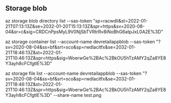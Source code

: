 ## Storage blob

az storage blob directory list --sas-token "sp=racwdli&st=2022-01-21T07:13:13Z&se=2032-01-20T15:13:13Z&spr=https&sv=2020-08-04&sr=c&sig=CRDCnPpsMyL9V0NjSbTVRtrRv8iNoBhG6atpJxL0A2E%3D"


az storage container list --account-name devretailappblob --sas-token "?sv=2020-08-04&ss=bf&srt=sco&sp=rwdlacitfx&se=2032-01-21T18:46:13Z&st=2022-01-21T10:46:13Z&spr=https&sig=WoerwGe%2BAc%2BkOU5hTzAMY2qZa8YE8Y3ayh8cFCfgtIE%3D"

az storage file list --account-name devretailappblob --sas-token "?sv=2020-08-04&ss=bf&srt=sco&sp=rwdlacitfx&se=2032-01-21T18:46:13Z&st=2022-01-21T10:46:13Z&spr=https&sig=WoerwGe%2BAc%2BkOU5hTzAMY2qZa8YE8Y3ayh8cFCfgtIE%3D" --share-name test.png